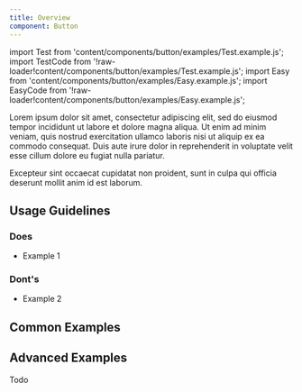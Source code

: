 ```yaml
---
title: Overview
component: Button
---
```


import Test from 'content/components/button/examples/Test.example.js';
import TestCode from '!raw-loader!content/components/button/examples/Test.example.js';
import Easy from 'content/components/button/examples/Easy.example.js';
import EasyCode from '!raw-loader!content/components/button/examples/Easy.example.js';

Lorem ipsum dolor sit amet, consectetur adipiscing elit, sed do eiusmod tempor
incididunt ut labore et dolore magna aliqua. Ut enim ad minim veniam, quis
nostrud exercitation ullamco laboris nisi ut aliquip ex ea commodo consequat.
Duis aute irure dolor in reprehenderit in voluptate velit esse cillum dolore
eu fugiat nulla pariatur.

Excepteur sint occaecat cupidatat non proident, sunt in culpa qui officia
deserunt mollit anim id est laborum.

<CodeExample code={TestCode}>
  <Test />
</CodeExample>

## Usage Guidelines

### Does

- Example 1

### Dont's

- Example 2

## Common Examples

<CodeExample code={EasyCode}>
  <Easy />
</CodeExample>

## Advanced Examples

Todo
